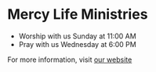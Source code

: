 # Mercy Life Ministries

 - Worship with us Sunday at 11:00 AM
 - Pray with us Wednesday at 6:00 PM

For more information, visit [our website](http://www.mercylifeministry.com)
